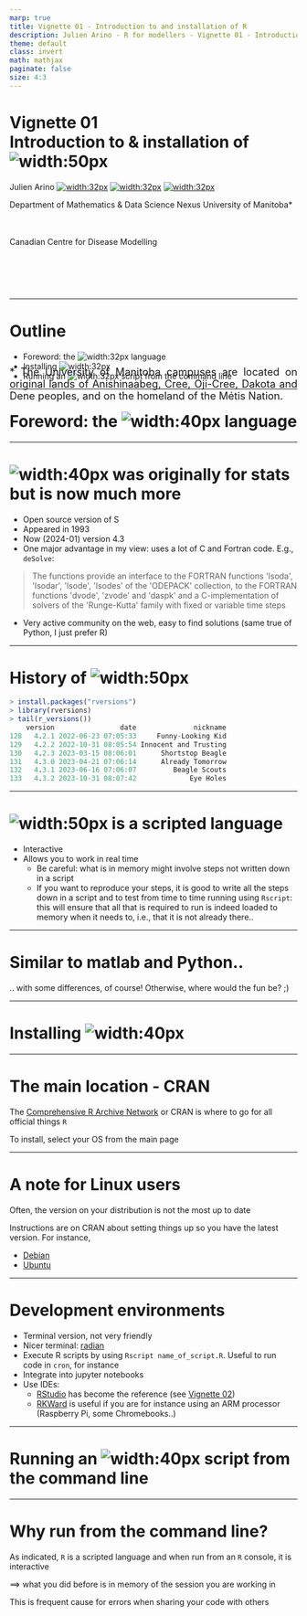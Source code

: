 ```yaml
---
marp: true
title: Vignette 01 - Introduction to and installation of R
description: Julien Arino - R for modellers - Vignette 01 - Introduction to and installation of R.
theme: default
class: invert
math: mathjax
paginate: false
size: 4:3
---
```


<style>
  img[alt~="center"] {
    display: block;
    margin: 0 auto;
  }
</style>

<!-- backgroundColor: black -->
<!-- _backgroundImage: "linear-gradient(to top, #85110d, 1%, black)" -->
# Vignette 01 <br> Introduction to & installation of ![width:50px](https://raw.githubusercontent.com/julien-arino/R-for-modellers/main/assets/img/Rlogo.svg)

Julien Arino [![width:32px](https://raw.githubusercontent.com/julien-arino/presentations/main/FIGS/icons/email-round.png)](mailto:Julien.Arino@umanitoba.ca) [![width:32px](https://raw.githubusercontent.com/julien-arino/presentations/main/FIGS/icons/world-wide-web.png)](https://julien-arino.github.io/) [![width:32px](https://raw.githubusercontent.com/julien-arino/presentations/main/FIGS/icons/github-icon.png)](https://github.com/julien-arino)

Department of Mathematics & Data Science Nexus
University of Manitoba*

<div style = "font-size:18px; margin-top:-10px; padding-bottom:30px;"></div>

Canadian Centre for Disease Modelling

<div style = "text-align: justify; position: relative; bottom: -5%; font-size:18px;">
* The University of Manitoba campuses are located on original lands of Anishinaabeg, Cree, Oji-Cree, Dakota and Dene peoples, and on the homeland of the Métis Nation.</div>

---

<!-- _backgroundImage: "linear-gradient(to top, #85110d, 1%, black)" -->
# Outline

- Foreword: the ![width:32px](https://raw.githubusercontent.com/julien-arino/R-for-modellers/main/assets/img/Rlogo.svg) language
- Installing ![width:32px](https://raw.githubusercontent.com/julien-arino/R-for-modellers/main/assets/img/Rlogo.svg)
- Running an ![width:32px](https://raw.githubusercontent.com/julien-arino/R-for-modellers/main/assets/img/Rlogo.svg) script from the command line

---

<!-- _backgroundImage: "linear-gradient(to top, #85110d, 1%, black)" -->
# <!--fit-->Foreword: the ![width:40px](https://raw.githubusercontent.com/julien-arino/R-for-modellers/main/assets/img/Rlogo.svg) language

---

# <!--fit-->![width:40px](https://raw.githubusercontent.com/julien-arino/R-for-modellers/main/assets/img/Rlogo.svg) was originally for stats but is now much more

- Open source version of S
- Appeared in 1993
- Now (2024-01) version 4.3
- One major advantage in my view: uses a lot of C and Fortran code. E.g., `deSolve`:
> The functions provide an interface to the FORTRAN functions 'lsoda', 'lsodar', 'lsode', 'lsodes' of the 'ODEPACK' collection, to the FORTRAN functions 'dvode', 'zvode' and 'daspk' and a C-implementation of solvers of the 'Runge-Kutta' family with fixed or variable time steps
- Very active community on the web, easy to find solutions (same true of Python, I just prefer R)

---

# History of ![width:50px](https://raw.githubusercontent.com/julien-arino/R-for-modellers/main/assets/img/Rlogo.svg)

```R
> install.packages("rversions")
> library(rversions)
> tail(r_versions())
    version                date              nickname
128   4.2.1 2022-06-23 07:05:33     Funny-Looking Kid
129   4.2.2 2022-10-31 08:05:54 Innocent and Trusting
130   4.2.3 2023-03-15 08:06:01      Shortstop Beagle
131   4.3.0 2023-04-21 07:06:14      Already Tomorrow
132   4.3.1 2023-06-16 07:06:07         Beagle Scouts
133   4.3.2 2023-10-31 08:07:42             Eye Holes
```

---

# ![width:50px](https://raw.githubusercontent.com/julien-arino/R-for-modellers/main/assets/img/Rlogo.svg) is a scripted language

- Interactive
- Allows you to work in real time
    - Be careful: what is in memory might involve steps not written down in a script
    - If you want to reproduce your steps, it is good to write all the steps down in a script and to test from time to time running using `Rscript`: this will ensure that all that is required to run is indeed loaded to memory when it needs to, i.e., that it is not already there..

---

# Similar to matlab and Python..

.. with some differences, of course! Otherwise, where would the fun be? ;)

---

<!-- _backgroundImage: "linear-gradient(to top, #85110d, 1%, black)" -->
# <!--fit-->Installing ![width:40px](https://raw.githubusercontent.com/julien-arino/R-for-modellers/main/assets/img/Rlogo.svg)

---

# The main location - CRAN

The [Comprehensive R Archive Network](https://cran.r-project.org/) or CRAN is where to go for all official things `R`

To install, select your OS from the main page

---

# A note for Linux users

Often, the version on your distribution is not the most up to date

Instructions are on CRAN about setting things up so you have the latest version. For instance,

- [Debian](https://cran.r-project.org/bin/linux/debian/#secure-apt)
- [Ubuntu](https://cran.r-project.org/bin/linux/ubuntu/)

---

# Development environments

- Terminal version, not very friendly
- Nicer terminal: [radian](https://github.com/randy3k/radian)
- Execute R scripts by using `Rscript name_of_script.R`. Useful to run code in `cron`, for instance
- Integrate into jupyter notebooks
- Use IDEs:
    - [RStudio](https://www.rstudio.com/products/rstudio/) has become the reference (see [Vignette 02](https://julien-arino.github.io/R-for-modellers/SLIDES/vignette-02-Rstudio-and-friends.html))
    - [RKWard](https://invent.kde.org/education/rkward) is useful if you are for instance using an ARM processor (Raspberry Pi, some Chromebooks..)

---

<!-- _backgroundImage: "linear-gradient(to top, #85110d, 1%, black)" -->
<a id="sec:running"></a>
# <!--fit-->Running an ![width:40px](https://raw.githubusercontent.com/julien-arino/R-for-modellers/main/assets/img/Rlogo.svg) script from the command line

---

# Why run from the command line?

As indicated, `R` is a scripted language and when run from an `R` console, it is interactive

$\implies$ what you did before is in memory of the session you are working in

This is frequent cause for errors when sharing your code with others